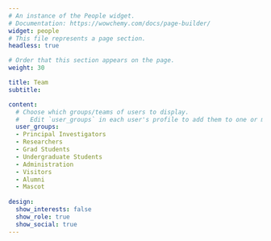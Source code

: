 ```yaml
---
# An instance of the People widget.
# Documentation: https://wowchemy.com/docs/page-builder/
widget: people
# This file represents a page section.
headless: true

# Order that this section appears on the page.
weight: 30

title: Team
subtitle:

content:
  # Choose which groups/teams of users to display.
  #   Edit `user_groups` in each user's profile to add them to one or more of these groups.
  user_groups:
  - Principal Investigators
  - Researchers
  - Grad Students
  - Undergraduate Students
  - Administration
  - Visitors
  - Alumni
  - Mascot
  
design:
  show_interests: false
  show_role: true
  show_social: true
---
```



